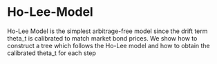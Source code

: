 # Ho-Lee-Model
Ho-Lee Model is the simplest arbitrage-free model since the drift term theta_t is calibrated to match market bond prices. We show how to construct a tree which follows the Ho-Lee model and how to obtain the calibrated theta_t for each step
